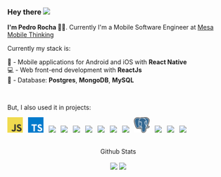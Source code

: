 ### Hey there <img src="https://media.giphy.com/media/hvRJCLFzcasrR4ia7z/giphy.gif" width="30" >

**I'm Pedro Rocha 👨‍💻**. Currently I'm a Mobile Software Engineer at [Mesa Mobile Thinking](https://www.mesainc.com.br)

Currently my stack is: 

:iphone: - Mobile applications for Android and iOS with **React Native** <br/>
:computer: - Web front-end development with **ReactJs** <br/>
:floppy_disk: - Database: **Postgres**, **MongoDB**, **MySQL** <br/>

<br>

But, I also used it in projects:

<p>
  <img src="https://raw.githubusercontent.com/github/explore/80688e429a7d4ef2fca1e82350fe8e3517d3494d/topics/javascript/javascript.png" height="35px"/>
  &nbsp;
  <img src="https://raw.githubusercontent.com/github/explore/80688e429a7d4ef2fca1e82350fe8e3517d3494d/topics/typescript/typescript.png" height="35px"/>
  &nbsp;
  <img src="https://cdn4.iconfinder.com/data/icons/logos-3/600/React.js_logo-512.png" height="35px"/>
  &nbsp;
  <img src="https://cdn.jsdelivr.net/gh/devicons/devicon/icons/jest/jest-plain.svg" height="35px"/>
  &nbsp;
  <img src="https://cdn.jsdelivr.net/gh/devicons/devicon/icons/redux/redux-original.svg" height="35px"/>
  &nbsp;
  <img src="https://upload.wikimedia.org/wikipedia/commons/thumb/1/17/GraphQL_Logo.svg/2048px-GraphQL_Logo.svg.png" height="35px"/>
  &nbsp;
  <img src="https://www.freepnglogos.com/uploads/apple-logo-png/apple-logo-icon-transparent-png-svg-vector-3.png" height="35px"/>  
  &nbsp;
  <img src="https://sdtimes.com/wp-content/uploads/2018/04/1_tfZa4vsI6UusJYt_fzvGnQ.png" height="35px" />   
  &nbsp;
  <img src="https://seeklogo.com/images/F/figma-logo-E4E21D3AEA-seeklogo.com.png" height="35px" />
  &nbsp;
   <img src="https://raw.githubusercontent.com/github/explore/80688e429a7d4ef2fca1e82350fe8e3517d3494d/topics/postgresql/postgresql.png" height="35px"/> 
  &nbsp;
  <img src="https://img.icons8.com/color/452/firebase.png" height="35px" />   
  &nbsp;
  <img src="https://img.icons8.com/color/452/mongodb.png" height="35px"/>
  &nbsp;
  <img src="https://www.mysql.com/common/logos/logo-mysql-170x115.png" height="35px"/>
  &nbsp;
</p>


<br>
<div align="center">
 Github Stats
  <br>
  <br>
    <img height="180em" src="https://github-readme-stats-git-masterrstaa-rickstaa.vercel.app/api?username=pedro10r&show_icons=true&theme=tokyonight&include_all_commits=true&count_private=true&border_radius=10"/>
    <img height="180em" src="https://github-readme-stats-git-masterrstaa-rickstaa.vercel.app/api/top-langs/?username=pedro10r&layout=compact&langs_count=7&theme=tokyonight&border_radius=10"/>
</div>
